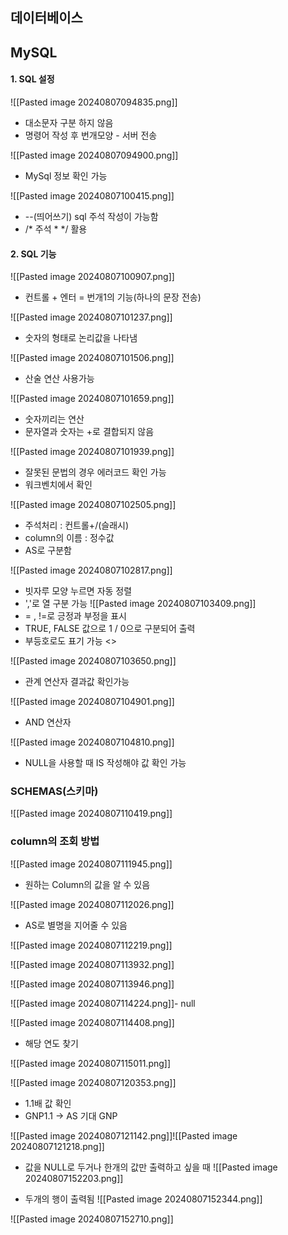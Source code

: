 
## 데이터베이스




## MySQL

#### 1. SQL 설정
![[Pasted image 20240807094835.png]]
- 대소문자 구분 하지 않음
- 명령어 작성 후 번개모양 - 서버 전송

![[Pasted image 20240807094900.png]]
- MySql 정보 확인 가능

![[Pasted image 20240807100415.png]]
- --(띄어쓰기) sql 주석 작성이 가능함
-  /* 주석 * */ 활용



#### 2. SQL 기능
![[Pasted image 20240807100907.png]]

- 컨트롤 + 엔터 = 번개1의 기능(하나의 문장 전송)

![[Pasted image 20240807101237.png]]
- 숫자의 형태로 논리값을 나타냄

![[Pasted image 20240807101506.png]]
- 산술 연산 사용가능

![[Pasted image 20240807101659.png]]
- 숫자끼리는 연산
- 문자열과 숫자는 +로 결합되지 않음



![[Pasted image 20240807101939.png]]
- 잘못된 문법의 경우 에러코드 확인 가능
- 워크벤치에서 확인



![[Pasted image 20240807102505.png]]
- 주석처리 : 컨트롤+/(슬래시)
- column의 이름 : 정수값
- AS로 구분함

![[Pasted image 20240807102817.png]]
- 빗자루 모양 누르면 자동 정렬
- ','로 열 구분 가능
![[Pasted image 20240807103409.png]]
- = , !=로 긍정과 부정을 표시
-  TRUE, FALSE 값으로 1 / 0으로 구분되어 출력
-  부등호로도 표기 가능 <>



![[Pasted image 20240807103650.png]]
- 관계 연산자 결과값 확인가능

![[Pasted image 20240807104901.png]]
- AND 연산자


![[Pasted image 20240807104810.png]]
- NULL을 사용할 때 IS 작성해야 값 확인 가능


### SCHEMAS(스키마)
![[Pasted image 20240807110419.png]]




### column의 조회 방법

![[Pasted image 20240807111945.png]]

- 원하는 Column의 값을 알 수 있음

![[Pasted image 20240807112026.png]]

- AS로 별명을 지어줄 수 있음


![[Pasted image 20240807112219.png]]



![[Pasted image 20240807113932.png]]


![[Pasted image 20240807113946.png]]

![[Pasted image 20240807114224.png]]- null


![[Pasted image 20240807114408.png]]
- 해당 연도 찾기


![[Pasted image 20240807115011.png]]


![[Pasted image 20240807120353.png]]



- 1.1배 값 확인
- GNP1.1 -> AS 기대 GNP

![[Pasted image 20240807121142.png]]![[Pasted image 20240807121218.png]]




- 값을 NULL로 두거나 한개의 값만 출력하고 싶을 때
![[Pasted image 20240807152203.png]]

- 두개의 행이 출력됨
![[Pasted image 20240807152344.png]]

![[Pasted image 20240807152710.png]]

